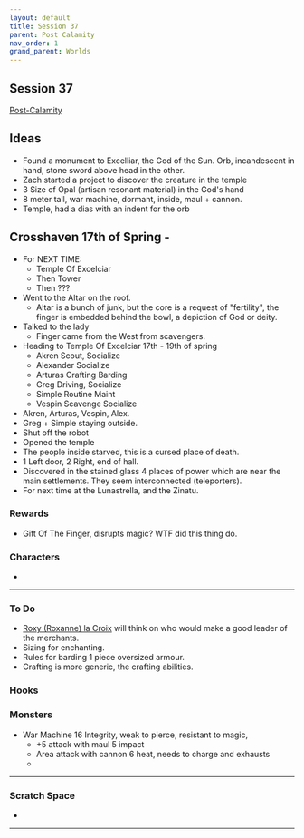```yaml
---
layout: default
title: Session 37
parent: Post Calamity
nav_order: 1
grand_parent: Worlds
---
```

## Session 37
[Post-Calamity](Post-Calamity)

## Ideas
* Found a monument to Excelliar, the God of the Sun. Orb, incandescent in hand, stone sword above head in the other.
* Zach started a project to discover the creature in the temple
* 3 Size of Opal (artisan resonant material) in the God's hand
* 8 meter tall, war machine, dormant, inside, maul + cannon.
* Temple, had a dias with an indent for the orb
## Crosshaven 17th of Spring - 
* For NEXT TIME:
	* Temple Of Excelciar
	* Then Tower
	* Then ???
* Went to the Altar on the roof.
	* Altar is a bunch of junk, but the core is a request of "fertility", the finger is embedded behind the bowl, a depiction of God or deity. 
* Talked to the lady
	* Finger came from the West from scavengers.
* Heading to Temple Of Excelciar 17th - 19th of spring
	* Akren Scout, Socialize
	* Alexander Socialize
	* Arturas Crafting Barding 
	* Greg Driving, Socialize
	* Simple Routine Maint
	* Vespin Scavenge Socialize 
* Akren, Arturas, Vespin, Alex.
* Greg + Simple staying outside.
* Shut off the robot
* Opened the temple
* The people inside starved, this is a cursed place of death.
* 1 Left door, 2 Right, end of hall.
* Discovered in the stained glass 4 places of power which are near the main settlements. They seem interconnected (teleporters).
* For next time at the Lunastrella, and the Zinatu. 
### Rewards
* Gift Of The Finger, disrupts magic? WTF did this thing do.

### Characters
* 
 ---

### To Do

* [Roxy (Roxanne) la Croix](Game/Worlds/Post-Calamity/Verdantholm#Roxy%20(Roxanne)%20la%20Croix) will think on who would make a good leader of the merchants.
* Sizing for enchanting. 
* Rules for barding 1 piece oversized armour. 
* Crafting is more generic, the crafting abilities. 



### Hooks

### Monsters
* War Machine 16 Integrity, weak to pierce, resistant to magic, 
	* +5 attack with maul 5 impact
	* Area attack with cannon 6 heat, needs to charge and exhausts
	* 




---

### Scratch Space
* 







---